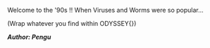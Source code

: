Welcome to the '90s !! When Viruses and Worms were so popular...

(Wrap whatever you find within ODYSSEY{})

***Author: Pengu***